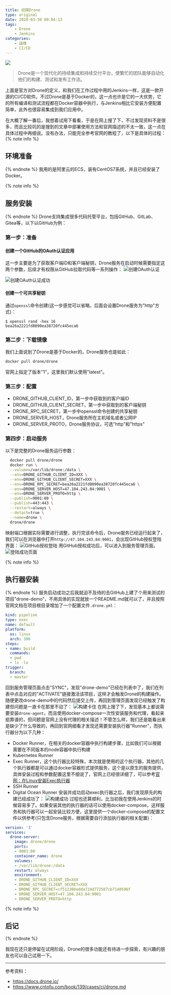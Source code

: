 ```yaml
---
title: 初探Drone
type: original
date: 2020-03-30 09:04:13
tags: 
    - Drone
    - Jenkins
categories:
    - 运维
    - CI/CD
---
```

![](https://lindenthink.oss-cn-beijing.aliyuncs.com/picture/first-exploration-of-drone/logo.svg)
> Drone是一个现代化的持续集成和持续交付平台，使繁忙的团队能够自动化他们的构建、测试和发布工作流。

<!-- more -->

上面是官方对Drone的定义，和我们在工作过程中用的Jenkins一样，这是一款开源的CI/CD软件。不过Drone是基于Docker的，这一点也许是它的一大优势，它的所有编译和测试流程都在Docker容器中执行，与Jenkins相比它安装方便配置简单，此外也很容易集成到我们应用中。

在大概了解一番后，我想着试用下看看，于是在网上搜了下，不过发现资料不是很多，而且比较坑的是搜到的文章中部署使用方法和官网描述的不太一致，这一点在具体过程中再细说。没有办法，只能完全参考官网的教程了，以下是具体的过程：
{% note info %}
## 环境准备
{% endnote %}
我用的是阿里云的ECS，装有CentOS7系统，并且已经安装了Docker。

{% note info %}
## 服务安装
{% endnote %}
Drone支持集成很多代码托管平台，包括GitHub、GitLab、Gitea等，以下以GitHub为例：
### 第一步：准备
#### 创建一个GitHub的OAuth认证应用
这一步主要是为了获取客户端ID和客户端秘钥，Drone服务在启动时候需要指定这两个参数，后续才有权限从GitHub拉取代码等一系列操作：
![创建OAuth认证](https://lindenthink.oss-cn-beijing.aliyuncs.com/picture/first-exploration-of-drone/github_application_create.png)

![创建OAuth认证成功](https://lindenthink.oss-cn-beijing.aliyuncs.com/picture/first-exploration-of-drone/github_application_created.png)
#### 创建一个可共享秘钥
通过`openssl`命令创建(这一步感觉可以省略，后面会设置Drone服务为"http"方式)：
```
$ openssl rand -hex 16
bea26a2221fd8090ea38720fc445eca6
```
### 第二步：下载镜像
我们上面说到了Drone是基于Docker的，Drone服务也是如此：
```bash
docker pull drone/drone
```
官网上指定了版本"1"，这里我们默认使用"latest"。

### 第三步：配置
* DRONE_GITHUB_CLIENT_ID，第一步中获取到的客户端ID
* DRONE_GITHUB_CLIENT_SECRET，第一步中获取到的客户端秘钥
* DRONE_RPC_SECRET，第一步中openssl命令创建的共享秘钥
* DRONE_SERVER_HOST，Drone服务所在主机域名或者公网IP
* DRONE_SERVER_PROTO，Drone服务协议，可选"http"和"https"

### 第四步：启动服务
以下是完整的Drone服务运行参数：
```bash
  docker pull drone/drone
  docker run \
  --volume=/var/lib/drone:/data \
  --env=DRONE_GITHUB_CLIENT_ID=XXX \
  --env=DRONE_GITHUB_CLIENT_SECRET=XXX \
  --env=DRONE_RPC_SECRET=bea26a2221fd8090ea38720fc445eca6 \
  --env=DRONE_SERVER_HOST=47.104.243.84:9001 \
  --env=DRONE_SERVER_PROTO=http \
  --publish=9001:80 \
  --publish=443:443 \
  --restart=always \
  --detach=true \
  --name=drone \
  drone/drone
```
映射端口根据实际需要进行调整，执行完该命令后，Drone服务已经运行起来了，我们可以在浏览器中打开`http://47.104.243.84:9001`，会出现GitHub授权登陆界面：
![GitHub授权登陆](https://lindenthink.oss-cn-beijing.aliyuncs.com/picture/first-exploration-of-drone/GitHub%E6%8E%88%E6%9D%83%E7%99%BB%E9%99%86.png)
用GitHub授权成功后，可以进入到服务管理页面。
![登陆成功页面](https://lindenthink.oss-cn-beijing.aliyuncs.com/picture/first-exploration-of-drone/%E7%99%BB%E9%99%86%E6%88%90%E5%8A%9F.png)

{% note info %}
## 执行器安装
{% endnote %}
服务启动成功之后我就迫不及待的去GitHub上建了个用来测试的项目"drone-demo"，不用具体的实现就放一个README.md就可以了，并且按照官网文档在项目根目录增加了一个配置文件`.drone.yml`：
```yml
kind: pipeline
type: exec
name: default
platform:
  os: linux
  arch: 386
steps:
- name: build
  commands:
  - pwd
  - ls -la
trigger:
  branch:
  - master
```
回到服务管理页面点击"SYNC"，发现"drone-demo"已经在列表中了，我们在列表中点击对应的"ACTIVATE"链接激活该项目，这样才会触发Drone的构建操作。随便更改drone-demo中的代码然后提交上传，再回到管理页面发现已经触发了构建但问题是一直卡在那里不动了：
![构建卡住](https://lindenthink.oss-cn-beijing.aliyuncs.com/picture/first-exploration-of-drone/%E6%9E%84%E5%BB%BA%E5%8D%A1%E4%BD%8F.png)
在网上搜了下，发现基本上都说需要安装`drone-agent`，而且使用docker-compose一次性安装服务和代理，看起来挺靠谱的，但问题是官网上没有代理的相关描述！不管怎么样，我们还是能看出来是缺少了什么导致的，再回到官网细看才发现还需要安装执行器"Runner"，而执行器分为以下几种：
* Docker Runner，在相关的docker容器中执行构建步骤，比如我们可以根据需要在不同版本的node容器中执行构建
* Kubernetes Runner
* Exec Runner，这个执行器比较特殊，本次就是使用的这个执行器，其他的几个执行器都是可以通过docker容器形式提供服务，这个是以原生的服务提供，具体安装过程和参数配置这里不细说了，官网上已经很详细了，可以参考[官网：在Linux安装Exec执行器](https://docs.drone.io/runner/exec/installation/linux/)
* SSH Runner
* Digital Ocean Runner
安装并成功启动exec执行器之后，我们发现原先的构建已经成功了：
![构建成功](https://lindenthink.oss-cn-beijing.aliyuncs.com/picture/first-exploration-of-drone/%E6%9E%84%E5%BB%BA%E6%88%90%E5%8A%9F.png?Expires=1585596395&OSSAccessKeyId=TMP.3KhPBpYPpx6i4WaQyArTcgQidYvT5cuAV2xgg41z5rn4TmFH3wiKJr5zZxfxeXXRgyXfoxZgZvLtGt8hsG6P6YtcfgnLA1&Signature=MIYK7hqIjlXomCRDgFBxulvw2vM%3D)
过程也还算顺利，比当初我在使用Jenkins的时候容易多了。如果安装其他的执行器的话可以使用docker-compose，这样服务和执行器可以一起安装比较方便，这里提供一个docker-compose的配置文件以供参考(只包含Drone服务，根据需要自行添加执行器的相关配置)：
```yml
version: '3'
services:
  drone-server:
    image: drone/drone
    ports:
    - 9001:80
    container_name: drone
    volumes:
    - /var/lib/drone:/data
    restart: always
    environment:
    - DRONE_GITHUB_CLIENT_ID=XXX
    - DRONE_GITHUB_CLIENT_SECRET=XXX
    - DRONE_RPC_SECRET=cf51230bedda724d772507cb7140596f
    - DRONE_SERVER_HOST=47.104.243.84:9001
    - DRONE_SERVER_PROTO=http
```
{% note info %}
## 后记
{% endnote %}

我现在还只是停留在试用阶段，Drone的很多功能还有待进一步探索，有兴趣的朋友也可以自己试用一下。

---
参考资料：
* https://docs.drone.io/
* https://www.cntofu.com/book/139/cases/ci/drone.md
